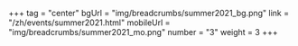 +++
tag = "center"
bgUrl = "img/breadcrumbs/summer2021_bg.png"
link = "/zh/events/summer2021.html"
mobileUrl = "img/breadcrumbs/summer2021_mo.png"
number = "3"
weight =  3
+++
